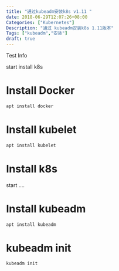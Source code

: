 ```yaml
---
title: "通过kubeadm安装k8s v1.11 "
date: 2018-06-29T12:07:26+08:00
Categories: ["Kubernetes"]
Description: "通过 kubeadm安装k8s 1.11版本"
Tags: ["kubeadm","安装"]
draft: true
---
```


Test Info

<!--more-->

start install k8s

<!--toc-->

# Install Docker

```bash
apt install docker
```

# Install kubelet

```bash
apt install kubelet
```

# Install k8s

start ....

# Install kubeadm

```bash
apt install kubeadm
```

# kubeadm init

```bash
kubeadm init
```
